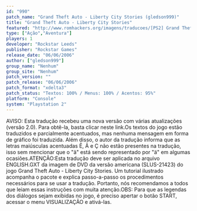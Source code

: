 ```yaml
---
id: "990"
patch_name: "Grand Theft Auto - Liberty City Stories (gledson999)"
title: "Grand Theft Auto - Liberty City Stories"
featured: "http://www.romhackers.org/imagens/traducoes/[PS2] Grand Theft Auto - Liberty City Stories - gledson999 - 1.jpg"
type: ["Ação","Aventura"]
players: 1
developer: "Rockstar Leeds"
publisher: "Rockstar Games"
release_date: "06/06/2006"
author: ["gledson999"]
group_name: "Nenhum"
group_site: "Nenhum"
patch_version: ""
patch_release: "06/06/2006"
patch_format: "xdelta3"
patch_status: "Textos: 100% / Menus: 100% / Acentos: 95%"
platform: "Console"
system: "Playstation 2"
---
```


AVISO: Esta tradução recebeu uma nova versão com várias atualizações (versão 2.0). Para obtê-la, basta clicar neste link.Os textos do jogo estão traduzidos e parcialmente acentuados, mas nenhuma mensagem em forma de gráfico foi traduzida. Além disso, o autor da tradução informa que as letras maiúsculas acentuadas Ê, Â e Ç não estão presentes na tradução, isso sem mencionar que o "ã" está sendo representado por "ä" em algumas ocasiões.ATENÇÃO:Esta tradução deve ser aplicada no arquivo ENGLISH.GXT da imagem de DVD da versão americana (SLUS-21423) do jogo Grand Theft Auto - Liberty City Stories. Um tutorial ilustrado acompanha o pacote e explica passo-a-passo os procedimentos necessários para se usar a tradução. Portanto, nós recomendamos a todos que leiam essas instruções com muita atenção.OBS: Para que as legendas dos diálogos sejam exibidas no jogo, é preciso apertar o botão START, acessar o menu VISUALIZAÇÃO e ativá-las.